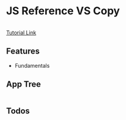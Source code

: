 # JS Reference VS Copy

<img src="" />

[Tutorial Link]()

## Features

- Fundamentals

## App Tree

```bash

```

## Todos